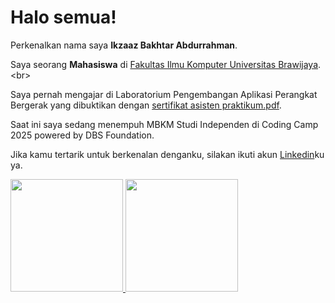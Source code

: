 # Halo semua! 

Perkenalkan nama saya **Ikzaaz Bakhtar Abdurrahman**.<br>

Saya seorang **Mahasiswa** di [Fakultas Ilmu Komputer Universitas Brawijaya]([https://www.dicoding.com/](https://filkom.ub.ac.id/)).<br>

Saya pernah mengajar di Laboratorium Pengembangan Aplikasi Perangkat Bergerak yang dibuktikan dengan [sertifikat asisten praktikum.pdf](https://github.com/user-attachments/files/18809516/12.pdf).<br>

Saat ini saya sedang menempuh MBKM Studi Independen di Coding Camp 2025 powered by DBS Foundation.<br>

Jika kamu tertarik untuk berkenalan denganku, silakan ikuti akun [Linkedin](https://www.linkedin.com/in/ikzaaz-abdurrahman/)ku ya.

<p align="left">
<a href="https://github.com/ikzaazabd">
  <img height="180em" src="https://github-readme-stats-eight-theta.vercel.app/api?username=penuliscode&show_icons=true&theme=algolia&include_all_commits=true&count_private=true"/>
  <img height="180em" src="https://github-readme-stats-eight-theta.vercel.app/api/top-langs/?username=penuliscode&layout=compact&theme=algolia"/>
</a>
</p>
